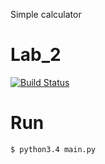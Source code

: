 Simple calculator

# Lab_2
[![Build Status](https://travis-ci.org/drzejek/Lab_2.svg?branch=master)](https://travis-ci.org/drzejek/Lab_2)

# Run
```shell
$ python3.4 main.py
